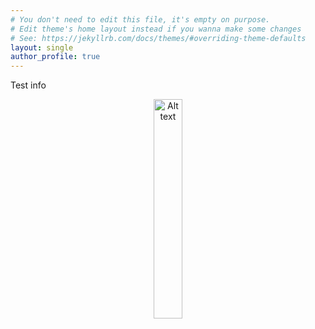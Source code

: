 ```yaml
---
# You don't need to edit this file, it's empty on purpose.
# Edit theme's home layout instead if you wanna make some changes
# See: https://jekyllrb.com/docs/themes/#overriding-theme-defaults
layout: single
author_profile: true
---
```



Test info



<div style="text-align: center;">
  <img src="{{ 'assets/images/pend_bamboo.jpg' | relative_url }}" alt="Alt text" width="30%">
</div>


